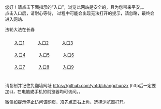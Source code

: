 您好！请点击下面指示的“入口”，浏览此网站是安全的，且为您带来平安。。 <br/>
点击入口后，请耐心等待， 过程中可能会出现无法打开的提示，请忽略，最终会进入网站. </br>

法轮大法在长春<br/>
<div style="padding:10px"><a style="margin:20px" target="_blank" href="https://dea6zgylkl60t.cloudfront.net/2Qpsp?crxjluj" id="ccLink1" rel="nofollow">入口1</a> <a target="_blank" style="margin:20px" href="https://d2gaq39c8x2imb.cloudfront.net/2Qpsp?dnwfjgyu" id="ccLink2" rel="nofollow">入口2</a> <a style="margin:20px" target="_blank" href="https://d2n1jqpnywnnrg.cloudfront.net/2Qpsp?zmfvni" id="ccLink3" rel="nofollow">入口3</a></div>

<div style="padding:10px" ><a style="margin:20px" target="_blank" href="https://dea6zgylkl60t.cloudfront.net/2Qpsp?crxjluj" id="ccLink4" rel="nofollow">入口4</a> <a style="margin:20px" href="https://d2gaq39c8x2imb.cloudfront.net/2Qpsp?dnwfjgyu" target="_blank" id="ccLink5" rel="nofollow">入口5</a> <a style="margin:20px" href="https://d2n1jqpnywnnrg.cloudfront.net/2Qpsp?zmfvni" target="_blank" id="ccLink6" rel="nofollow">入口6</a></div>

<div style="padding:10px"><a style="margin:20px" target="_blank" href="https://dea6zgylkl60t.cloudfront.net/2Qpsp?crxjluj" id="ccLink7" rel="nofollow">入口7</a> <a style="margin:20px" href="https://d2gaq39c8x2imb.cloudfront.net/2Qpsp?dnwfjgyu" target="_blank" id="ccLink8" rel="nofollow">入口8</a> <a style="margin:20px" target="_blank" href="https://d2n1jqpnywnnrg.cloudfront.net/2Qpsp?zmfvni" id="ccLink9" rel="nofollow">入口9</a></div>

<br/>



请复制并记住免翻墙网址 https://github.com/yntd/changchunzx (http后一定要加s)，在电脑或手机的浏览器均可访问。。<br/>

微信如提示停止访问该网页，须先点击右上角，选择浏览器打开。
